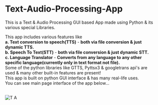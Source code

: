 # Text-Audio-Processing-App
This is a Text &amp; Audio Processing GUI based App made using Python &amp; its various special Libraries.

This app includes various features like <br/>
**a. Text conversion to speech(TTS)** - **both via file conversion & just dynamic TTS.**<br/>
**b. Speech To Text(STT)** - **both via file conversion & just dynamic STT.**<br/>
**c. Language Translator** - **Converts from any language to any other specific language(currently only in text format not file).**<br/>
Some of the python libraries like GTTS, Pyttsx3 & googletrans api's are used & many other built-in features are present!<br/>
This app is built on python GUI interface & has many real-life uses.<br/>
You can see main page interface of the app below...<br/><br/>

![T A](https://user-images.githubusercontent.com/68456423/136386683-9ef3d2d5-5fa9-42c7-bd8d-570d073370c6.JPG)


